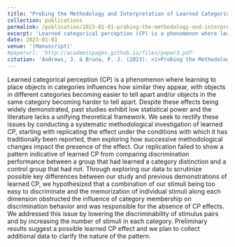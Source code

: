 ```yaml
---
title: "Probing the Methodology and Interpretation of Learned Categorical Perception Research"
collection: publications
permalink: /publication/2023-01-01-probing-the-methodology-and-interpretation-of-learned-categorical-perception-research
excerpt: 'Learned categorical perception (CP) is a phenomenon where learning to place objects in categories influences how similar they appear, with objects in different categories becoming easier to tell apart and/or objects in the same category becoming harder to tell apart. Despite these effects being widely demonstrated, past studies exhibit low statistical power and the literature lacks a unifying theoretical framework. We seek to rectify these issues by conducting a systematic methodological investigation of learned CP, starting with replicating the effect under the conditions with which it has traditionally been reported, then exploring how successive methodological changes impact the presence of the effect. Our replication failed to show a pattern indicative of learned CP from comparing discrimination performance between a group that had learned a category distinction and a control group that had not. Through exploring our data to scrutinize possible key differences between our study and previous demonstrations of learned CP, we hypothesized that a combination of our stimuli being too easy to discriminate and the memorization of individual stimuli along each dimension obstructed the influence of category membership on discrimination behavior and was responsible for the absence of CP effects. We addressed this issue by lowering the discriminability of stimulus pairs and by increasing the number of stimuli in each category. Preliminary results suggest a possible learned CP effect and we plan to collect additional data to clarify the nature of the pattern'
date: 2023-01-01
venue: '(Manuscript)'
#paperurl: 'http://academicpages.github.io/files/paper3.pdf'
citation: 'Andrews, J. & Bruna, P. J. (2023). <i>Probing the Methodology and Interpretation of Learned Categorical Perception Research<i/> [Manuscript in preparation]. Department of Cognitive Science, Vassar College.'
---
```

Learned categorical perception (CP) is a phenomenon where learning to place objects in categories influences how similar they appear, with objects in different categories becoming easier to tell apart and/or objects in the same category becoming harder to tell apart. Despite these effects being widely demonstrated, past studies exhibit low statistical power and the literature lacks a unifying theoretical framework. We seek to rectify these issues by conducting a systematic methodological investigation of learned CP, starting with replicating the effect under the conditions with which it has traditionally been reported, then exploring how successive methodological changes impact the presence of the effect. Our replication failed to show a pattern indicative of learned CP from comparing discrimination performance between a group that had learned a category distinction and a control group that had not. Through exploring our data to scrutinize possible key differences between our study and previous demonstrations of learned CP, we hypothesized that a combination of our stimuli being too easy to discriminate and the memorization of individual stimuli along each dimension obstructed the influence of category membership on discrimination behavior and was responsible for the absence of CP effects. We addressed this issue by lowering the discriminability of stimulus pairs and by increasing the number of stimuli in each category. Preliminary results suggest a possible learned CP effect and we plan to collect additional data to clarify the nature of the pattern.
